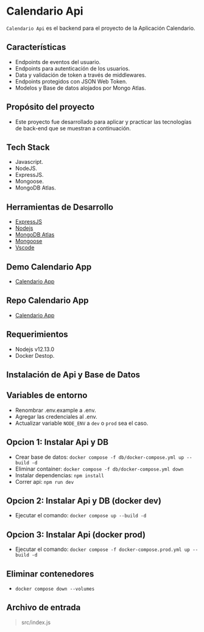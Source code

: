 # Calendario Api

`Calendario Api` es el backend para el proyecto de la Aplicación Calendario.

## Características

- Endpoints de eventos del usuario.
- Endpoints para autenticación de los usuarios.
- Data y validación de token a través de middlewares.
- Endpoints protegidos con JSON Web Token.
- Modelos y Base de datos alojados por Mongo Atlas.

## Propósito del proyecto

- Este proyecto fue desarrollado para aplicar y practicar las tecnologías de back-end que se muestran a continuación.

## Tech Stack

- Javascript.
- NodeJS.
- ExpressJS.
- Mongoose.
- MongoDB Atlas.

## Herramientas de Desarrollo

- [ExpressJS](https://expressjs.com/)
- [Nodejs](https://nodejs.org/en/)
- [MongoDB Atlas](https://www.mongodb.com/atlas/database)
- [Mongoose](https://mongoosejs.com/)
- [Vscode](https://code.visualstudio.com/)

## Demo Calendario App

- [Calendario App](https://calendar-app-njca.netlify.app/)

## Repo Calendario App

- [Calendario App](https://github.com/nca1478/react-calendar-app)

## Requerimientos

- Nodejs v12.13.0
- Docker Destop.

## Instalación de Api y Base de Datos

## Variables de entorno

- Renombrar .env.example a .env.
- Agregar las credenciales al .env.
- Actualizar variable `NODE_ENV` a `dev` o `prod` sea el caso.

## Opcion 1: Instalar Api y DB

- Crear base de datos: `docker compose -f db/docker-compose.yml up --build -d`
- Eliminar container: `docker compose -f db/docker-compose.yml down`
- Instalar dependencias: `npm install`
- Correr api: `npm run dev`

## Opcion 2: Instalar Api y DB (docker dev)

- Ejecutar el comando: `docker compose up --build -d`

## Opcion 3: Instalar Api (docker prod)

- Ejecutar el comando: `docker compose -f docker-compose.prod.yml up --build -d`

## Eliminar contenedores

- `docker compose down --volumes`

## Archivo de entrada

> src/index.js
